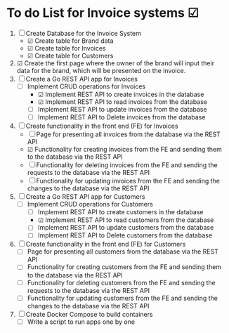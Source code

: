 # To do List for Invoice systems &#x2611;

1. &#x2610; Create Database for the Invoice System
    - &#x2611; Create table for Brand data
    - &#x2611; Create table for Invoices
    - &#x2611; Create table for Customers
2. &#x2611; Create the first page where the owner of the brand will input their data for the brand, which will be presented on the invoice. 
3. &#x2610;  Create a Go REST API app for Invoices
    - &#x2610; Implement CRUD operations for Invoices
        - &#x2611; Implement REST API to create invoices in the database
        - &#x2611; Implement REST API to read invoices from the database
        - &#x2610; Implement REST API to update invoices from the database
        - &#x2610; Implement REST API to Delete invoices from the database
4. &#x2610; Create functionality in the front end (FE) for Invoices
    - &#x2610; Page for presenting all invoices from the database via the REST API
    - &#x2611; Functionality for creating invoices from the FE and sending them to the database via the REST API
    - &#x2610; Functionality for deleting invoices from the FE and sending the requests to the database via the REST API
    - &#x2610; Functionality for updating invoices from the FE and sending the changes to the database via the REST API
5. &#x2610; Create a Go REST API app for Customers
    - &#x2610; Implement CRUD operations for Customers
        - &#x2610; Implement REST API to create customers in the database
        - &#x2611; Implement REST API to read customers from the database
        - &#x2610; Implement REST API to update customers from the database
        - &#x2610; Implement REST API to Delete customers from the database
6. &#x2610; Create functionality in the front end (FE) for Customers
    - &#x2610; Page for presenting all customers from the database via the REST API
    - &#x2610; Functionality for creating customers from the FE and sending them to the database via the REST API
    - &#x2610; Functionality for deleting customers from the FE and sending the requests to the database via the REST API
    - &#x2610; Functionality for updating customers from the FE and sending the changes to the database via the REST API
7. &#x2610; Create Docker Compose to build containers
    - &#x2610; Write a script to run apps one by one


